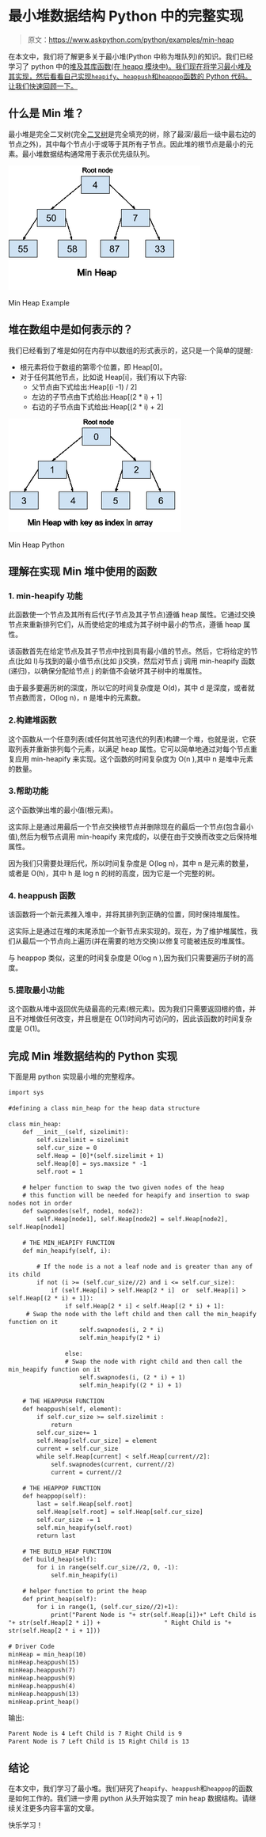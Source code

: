 # 最小堆数据结构 Python 中的完整实现

> 原文：<https://www.askpython.com/python/examples/min-heap>

在本文中，我们将了解更多关于最小堆(Python 中称为堆队列)的知识。我们已经学习了 python 中的[堆及其库函数(在 heapq 模块中)。我们现在将学习最小堆及其实现，然后看看自己实现`heapify`、`heappush`和`heappop`函数的 Python 代码。让我们快速回顾一下。](https://www.askpython.com/python/examples/heaps-in-python)

## **什么是 Min 堆？**

最小堆是完全二叉树(完全[二叉树](https://www.askpython.com/python/examples/binary-tree-implementation)是完全填充的树，除了最深/最后一级中最右边的节点之外)，其中每个节点小于或等于其所有子节点。因此堆的根节点是最小的元素。最小堆数据结构通常用于表示优先级队列。

![Min Heap Python AskPython Content1](img/10bae7804828c514b8f4e52becce96b9.png)

Min Heap Example

## 堆在数组中是如何表示的？

我们已经看到了堆是如何在内存中以数组的形式表示的，这只是一个简单的提醒:

*   根元素将位于数组的第零个位置，即 Heap[0]。
*   对于任何其他节点，比如说 Heap[i]，我们有以下内容:
    *   父节点由下式给出:Heap[(i -1) / 2]
    *   左边的子节点由下式给出:Heap[(2 * i) + 1]
    *   右边的子节点由下式给出:Heap[(2 * i) + 2]

![Min Heap Python AskPython Content21](img/1396ef88f90dd204b7a3a66b13b51a51.png)

Min Heap Python

## 理解在实现 Min 堆中使用的函数

### 1. **min-heapify** **功能**

此函数使一个节点及其所有后代(子节点及其子节点)遵循 heap 属性。它通过交换节点来重新排列它们，从而使给定的堆成为其子树中最小的节点，遵循 heap 属性。

该函数首先在给定节点及其子节点中找到具有最小值的节点。然后，它将给定的节点(比如 I)与找到的最小值节点(比如 j)交换，然后对节点 j 调用 min-heapify 函数(递归)，以确保分配给节点 j 的新值不会破坏其子树中的堆属性。

由于最多要遍历树的深度，所以它的时间复杂度是 O(d)，其中 d 是深度，或者就节点数而言，O(log n)，n 是堆中的元素数。

### 2.**构建堆函数**

这个函数从一个任意列表(或任何其他可迭代的列表)构建一个堆，也就是说，它获取列表并重新排列每个元素，以满足 heap 属性。它可以简单地通过对每个节点重复应用 min-heapify 来实现。这个函数的时间复杂度为 O(n ),其中 n 是堆中元素的数量。

### 3.**帮助功能**

这个函数弹出堆的最小值(根元素)。

这实际上是通过用最后一个节点交换根节点并删除现在的最后一个节点(包含最小值),然后为根节点调用 min-heapify 来完成的，以便在由于交换而改变之后保持堆属性。

因为我们只需要处理后代，所以时间复杂度是 O(log n)，其中 n 是元素的数量，或者是 O(h)，其中 h 是 log n 的树的高度，因为它是一个完整的树。

### 4. **heappush 函数**

该函数将一个新元素推入堆中，并将其排列到正确的位置，同时保持堆属性。

这实际上是通过在堆的末尾添加一个新节点来实现的。现在，为了维护堆属性，我们从最后一个节点向上遍历(并在需要的地方交换)以修复可能被违反的堆属性。

与 heappop 类似，这里的时间复杂度是 O(log n ),因为我们只需要遍历子树的高度。

### 5.**提取最小功能**

这个函数从堆中返回优先级最高的元素(根元素)。因为我们只需要返回根的值，并且不对堆做任何改变，并且根是在 O(1)时间内可访问的，因此该函数的时间复杂度是 O(1)。

## 完成 Min 堆数据结构的 Python 实现

下面是用 python 实现最小堆的完整程序。

```
import sys

#defining a class min_heap for the heap data structure

class min_heap: 
    def __init__(self, sizelimit):
        self.sizelimit = sizelimit
        self.cur_size = 0
        self.Heap = [0]*(self.sizelimit + 1)
        self.Heap[0] = sys.maxsize * -1
        self.root = 1

    # helper function to swap the two given nodes of the heap
    # this function will be needed for heapify and insertion to swap nodes not in order
    def swapnodes(self, node1, node2):
        self.Heap[node1], self.Heap[node2] = self.Heap[node2], self.Heap[node1]

    # THE MIN_HEAPIFY FUNCTION
    def min_heapify(self, i):

        # If the node is a not a leaf node and is greater than any of its child
        if not (i >= (self.cur_size//2) and i <= self.cur_size):
            if (self.Heap[i] > self.Heap[2 * i]  or  self.Heap[i] > self.Heap[(2 * i) + 1]): 
                if self.Heap[2 * i] < self.Heap[(2 * i) + 1]:
     # Swap the node with the left child and then call the min_heapify function on it
                    self.swapnodes(i, 2 * i)
                    self.min_heapify(2 * i)

                else:
                # Swap the node with right child and then call the min_heapify function on it
                    self.swapnodes(i, (2 * i) + 1)
                    self.min_heapify((2 * i) + 1)

    # THE HEAPPUSH FUNCTION
    def heappush(self, element):
        if self.cur_size >= self.sizelimit :
            return
        self.cur_size+= 1
        self.Heap[self.cur_size] = element 
        current = self.cur_size
        while self.Heap[current] < self.Heap[current//2]:
            self.swapnodes(current, current//2)
            current = current//2

    # THE HEAPPOP FUNCTION
    def heappop(self):
        last = self.Heap[self.root]
        self.Heap[self.root] = self.Heap[self.cur_size]
        self.cur_size -= 1
        self.min_heapify(self.root)
        return last

    # THE BUILD_HEAP FUNCTION
    def build_heap(self): 
        for i in range(self.cur_size//2, 0, -1):
            self.min_heapify(i)

    # helper function to print the heap
    def print_heap(self):
        for i in range(1, (self.cur_size//2)+1):
            print("Parent Node is "+ str(self.Heap[i])+" Left Child is "+ str(self.Heap[2 * i]) +                  " Right Child is "+ str(self.Heap[2 * i + 1]))

# Driver Code
minHeap = min_heap(10)
minHeap.heappush(15)
minHeap.heappush(7)
minHeap.heappush(9)
minHeap.heappush(4)
minHeap.heappush(13)
minHeap.print_heap()

```

输出:

```
Parent Node is 4 Left Child is 7 Right Child is 9
Parent Node is 7 Left Child is 15 Right Child is 13

```

## 结论

在本文中，我们学习了最小堆。我们研究了`heapify`、`heappush`和`heappop`的函数是如何工作的。我们进一步用 python 从头开始实现了 min heap 数据结构。请继续关注更多内容丰富的文章。

快乐学习！